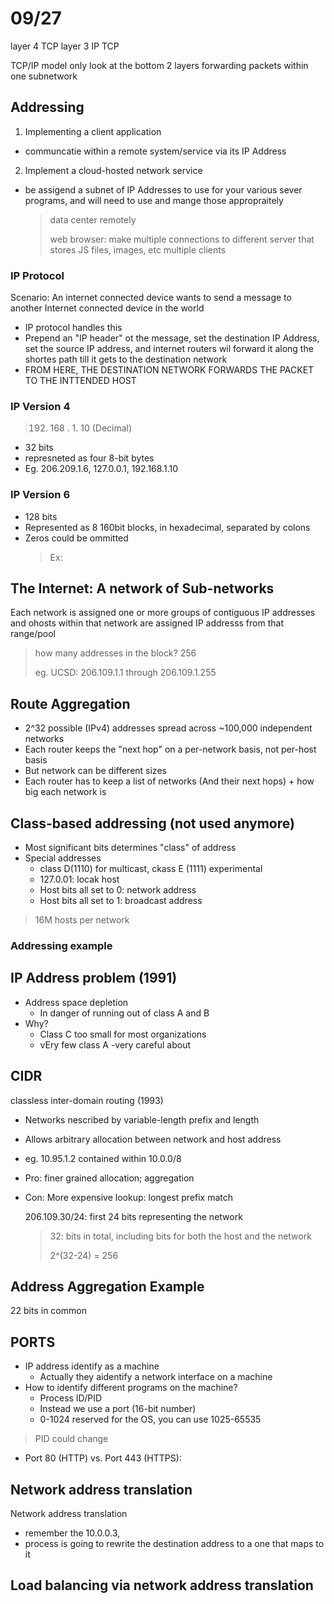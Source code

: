 # 09/27

layer 4 TCP
layer 3 IP TCP

TCP/IP model
only look at the bottom 2 layers
forwarding packets within one subnetwork

## Addressing

1. Implementing a client application

- communcatie within a remote system/service via its IP Address

2. Implement a cloud-hosted network service

- be assigend a subnet of IP Addresses to use for your various sever programs, and will need to use and mange those appropraitely
  > data center remotely
  >
  > web browser: make multiple connections to different server that stores JS files, images, etc
  > multiple clients

### IP Protocol

Scenario: An internet connected device wants to send a message to another Internet connected device in the world

- IP protocol handles this
- Prepend an "IP header" ot the message, set the destination IP Address, set the source IP address, and internet routers wil forward it along the shortes path till it gets to the destination network
- FROM HERE, THE DESTINATION NETWORK FORWARDS THE PACKET TO THE INTTENDED HOST

### IP Version 4

> 192. 168 . 1. 10 (Decimal)

- 32 bits
- represneted as four 8-bit bytes
- Eg. 206.209.1.6, 127.0.0.1, 192.168.1.10

### IP Version 6

- 128 bits
- Represented as 8 160bit blocks, in hexadecimal, separated by colons
- Zeros could be ommitted
  > Ex:

## The Internet: A network of Sub-networks

Each network is assigned one or more groups of contiguous IP addresses and ohosts within that network are assigned IP addresss from that range/pool

> how many addresses in the block? 256
>
> eg. UCSD: 206.109.1.1 through 206.109.1.255

## Route Aggregation

- 2^32 possible (IPv4) addresses spread across ~100,000 independent networks
- Each router keeps the "next hop" on a per-network basis, not per-host basis
- But network can be different sizes
- Each router has to keep a list of networks (And their next hops) + how big each network is

## Class-based addressing (not used anymore)

- Most significant bits determines "class" of address
- Special addresses
  - class D(1110) for multicast, ckass E (1111) experimental
  - 127.0.01: locak host
  - Host bits all set to 0: network address
  - Host bits all set to 1: broadcast address

> 16M hosts per network

### Addressing example

## IP Address problem (1991)

- Address space depletion
  - In danger of running out of class A and B
- Why?
  - Class C too small for most organizations
  - vEry few class A -very careful about

## CIDR

classless inter-domain routing (1993)

- Networks nescribed by variable-length prefix and length
- Allows arbitrary allocation between network and host address
- eg. 10.95.1.2 contained within 10.0.0/8
- Pro: finer grained allocation; aggregation
- Con: More expensive lookup: longest prefix match

  206.109.30/24: first 24 bits representing the network

  > 32: bits in total, including bits for both the host and the network
  >
  > 2^(32-24) = 256

## Address Aggregation Example

22 bits in common

## PORTS

- IP address identify as a machine
  - Actually they aidentify a network interface on a machine
- How to identify different programs on the machine?
  - Process ID/PID
  - Instead we use a port (16-bit number)
  - 0-1024 reserved for the OS, you can use 1025-65535

> PID could change

- Port 80 (HTTP) vs. Port 443 (HTTPS):

## Network address translation

Network address translation

- remember the 10.0.0.3,
- process is going to rewrite the destination address to a one that maps to it

## Load balancing via network address translation
